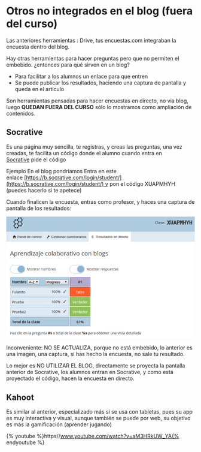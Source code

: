 
# Otros no integrados en el blog (fuera del curso)

Las anteriores herramientas : Drive, tus encuestas.com integraban la encuesta dentro del blog.

Hay otras herramientas para hacer preguntas pero que no permiten el embebido. ¿entonces para qué sirven en un blog?

- Para facilitar a los alumnos un enlace para que entren
- Se puede publicar los resultados, haciendo una captura de pantalla y queda en el artículo

Son herramientas pensadas para hacer encuestas en directo, no via blog, luego **QUEDAN FUERA DEL CURSO** sólo lo mostramos como ampliación de contenidos.

## Socrative

Es una página muy sencilla, te registras, y creas las preguntas, una vez creadas, te facilita un código donde el alumno cuando entra en [Socrative](http://www.socrative.com/) pide el código

Ejemplo En el blog pondríamos Entra en este enlace [https://b.socrative.com/login/student/](https://b.socrative.com/login/student/) y pon el código XUAPMHYH (puedes hacerlo si te apetece)

Cuando finalicen la encuesta, entras como profesor, y haces una captura de pantalla de los resultados:

![](img/Screenshot_18.png)

Inconveniente: NO SE ACTUALIZA, porque no está embebido, lo anterior es una imagen, una captura, si has hecho la encuesta, no sale tu resultado.

Lo mejor es NO UTILIZAR EL BLOG, directamente se proyecta la pantalla anterior de Socrative, los alumnos entran en Socrative, y como está proyectado el código, hacen la encuesta en directo.

## Kahoot

Es similar al anterior, especializado más si se usa con tabletas, pues su app es muy interactiva y visual, aunque también se puede por web, su objetivo es más la gamificación (aprender jugando)

{% youtube %}https//www.youtube.com/watch?v=aM3HRkUW_YA{% endyoutube %}
